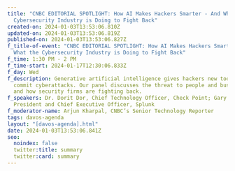 ```yaml
---
title: "CNBC EDITORIAL SPOTLIGHT: How AI Makes Hackers Smarter - And What the
  Cybersecurity Industry is Doing to Fight Back"
created-on: 2024-01-03T13:53:06.810Z
updated-on: 2024-01-03T13:53:06.819Z
published-on: 2024-01-03T13:53:06.827Z
f_title-of-event: "CNBC EDITORIAL SPOTLIGHT: How AI Makes Hackers Smarter - And
  What the Cybersecurity Industry is Doing to Fight Back"
f_time: 1:30 PM - 2 PM
f_time-start: 2024-01-17T12:30:06.833Z
f_day: Wed
f_description: Generative artificial intelligence gives hackers new tools to
  commit cyberattacks. Our panel discusses the threat to people and businesses
  and how security firms are fighting back.
f_speakers: Dr. Dorit Dor, Chief Technology Officer, Check Point; Gary Steele,
  President and Chief Executive Officer, Splunk
f_moderator-name: Arjun Kharpal, CNBC’s Senior Technology Reporter
tags: davos-agenda
layout: "[davos-agenda].html"
date: 2024-01-03T13:53:06.841Z
seo:
  noindex: false
  twitter:title: summary
  twitter:card: summary
---
```

